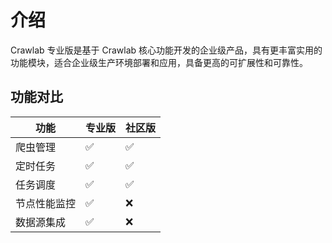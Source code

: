 # 介绍

Crawlab 专业版是基于 Crawlab 核心功能开发的企业级产品，具有更丰富实用的功能模块，适合企业级生产环境部署和应用，具备更高的可扩展性和可靠性。

## 功能对比

功能 | 专业版 | 社区版
---|--|--
爬虫管理|:white_check_mark:|:white_check_mark:
定时任务|:white_check_mark:|:white_check_mark:
任务调度|:white_check_mark:|:white_check_mark:
节点性能监控|:white_check_mark:|:x:
数据源集成|:white_check_mark:|:x:
